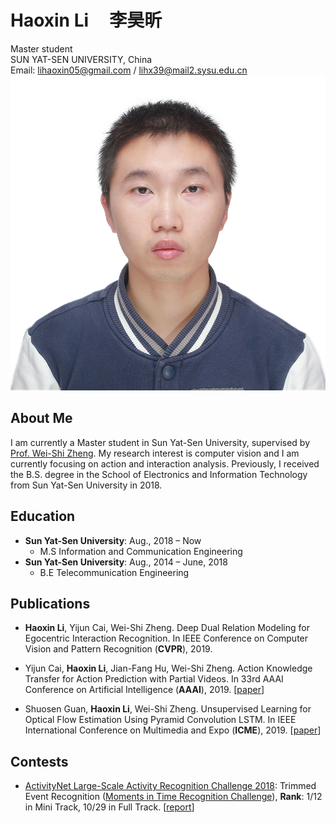 # Haoxin Li &nbsp;&nbsp;&nbsp; 李昊昕
Master student  
SUN YAT-SEN UNIVERSITY, China  
Email: lihaoxin05@gmail.com / lihx39@mail2.sysu.edu.cn  
![dsfg](https://github.com/lihaoxin05/lihaoxin05.github.io/raw/master/images/personal.jpg)

## About Me
I am currently a Master student in Sun Yat-Sen University, supervised by [Prof. Wei-Shi Zheng](http://www.isee-ai.cn/~zhwshi/). My research interest is computer vision and I am currently focusing on action and interaction analysis. Previously, I received the B.S. degree in the School of Electronics and Information Technology from Sun Yat-Sen University in 2018.

## Education
- **Sun Yat-Sen University**: Aug., 2018 – Now  
   - M.S Information and Communication Engineering
- **Sun Yat-Sen University**: Aug., 2014 – June, 2018  
   - B.E Telecommunication Engineering

## Publications
- **Haoxin Li**, Yijun Cai, Wei-Shi Zheng. Deep Dual Relation Modeling for Egocentric Interaction Recognition. In IEEE Conference on Computer Vision and Pattern Recognition (**CVPR**), 2019.

- Yijun Cai, **Haoxin Li**, Jian-Fang Hu, Wei-Shi Zheng. Action Knowledge Transfer for Action Prediction with Partial Videos. In 33rd AAAI Conference on Artificial Intelligence (**AAAI**), 2019. [[paper](https://aaai.org/ojs/index.php/AAAI/article/view/4820/4693)]

- Shuosen Guan, **Haoxin Li**, Wei-Shi Zheng. Unsupervised Learning for Optical Flow Estimation Using Pyramid Convolution LSTM. In IEEE International Conference on Multimedia and Expo (**ICME**), 2019. [[paper](https://arxiv.org/pdf/1907.11628.pdf)]

## Contests
- [ActivityNet Large-Scale Activity Recognition Challenge 2018](http://activity-net.org/challenges/2018/index.html): Trimmed Event Recognition ([Moments in Time Recognition Challenge](http://moments.csail.mit.edu/challenge.html)), **Rank**: 1/12 in Mini Track, 10/29 in Full Track. [[report](http://moments.csail.mit.edu/challenge2018/SYSU_isee.pdf)]
